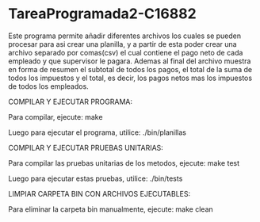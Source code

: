 # TareaProgramada2-C16882

Este programa permite añadir diferentes archivos los cuales se pueden procesar para asi crear una planilla, y a partir de esta poder crear una archivo separado por comas(csv) el cual contiene el pago neto de cada empleado y que supervisor le pagara. Ademas al final del archivo muestra en forma de resumen el subtotal de todos los pagos, el total de la suma de todos los impuestos y el total, es decir, los pagos netos mas los impuestos de todos los empleados.

COMPILAR Y EJECUTAR PROGRAMA:

Para compilar, ejecute:
make

Luego para ejecutar el programa, utilice:
./bin/planillas

COMPILAR Y EJECUTAR PRUEBAS UNITARIAS:

Para compilar las pruebas unitarias de los metodos, ejecute:
make test

Luego para ejecutar estas pruebas, utilice:
./bin/tests

LIMPIAR CARPETA BIN CON ARCHIVOS EJECUTABLES:

Para eliminar la carpeta bin manualmente, ejecute:
make clean